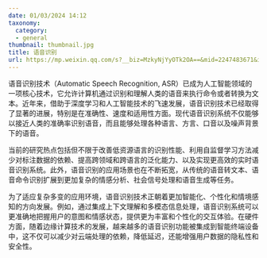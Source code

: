 ```yaml
---
date: 01/03/2024 14:12
taxonomy:
  category:
  - general
thumbnail: thumbnail.jpg
title: 语音识别
url: https://mp.weixin.qq.com/s?__biz=MzkyNjYyOTk2OA==&mid=2247483671&idx=1&sn=913849b5ef5b590f5f1d4ab8d79b43cd&chksm=c2352828f542a13eb77c40cdc1276fa2975c752cdd5351128b255b679df17f851b109bef9924&cur_album_id=3354438011224211464&scene=189#wechat_redirect
---
```


语音识别技术（Automatic Speech Recognition, ASR）已成为人工智能领域的一项核心技术，它允许计算机通过识别和理解人类的语音来执行命令或者转换为文本。近年来，借助于深度学习和人工智能技术的飞速发展，语音识别技术已经取得了显著的进展，特别是在准确性、速度和适用性方面。现代语音识别系统不仅能够以接近人类的准确率识别语音，而且能够处理各种语言、方言、口音以及噪声背景下的语音。

当前的研究热点包括但不限于改善低资源语言的识别性能、利用自监督学习方法减少对标注数据的依赖、提高跨领域和跨语言的泛化能力、以及实现更高效的实时语音识别系统。此外，语音识别的应用场景也在不断拓宽，从传统的语音转文本、语音命令识别扩展到更加复杂的情感分析、社会信号处理和语音生成等任务。

为了适应复杂多变的应用环境，语音识别技术正朝着更加智能化、个性化和情境感知的方向发展。例如，通过集成上下文理解和多模态信息处理，语音识别系统可以更准确地把握用户的意图和情感状态，提供更为丰富和个性化的交互体验。在硬件方面，随着边缘计算技术的发展，越来越多的语音识别功能被集成到智能终端设备中，这不仅可以减少对云端处理的依赖，降低延迟，还能增强用户数据的隐私性和安全性。
